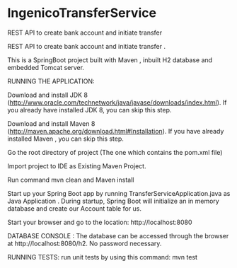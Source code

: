 # IngenicoTransferService
REST API to create bank account and initiate transfer 

REST API to create bank account and initiate transfer .

This is a SpringBoot project built with Maven , inbuilt H2 database and embedded Tomcat server.

RUNNING THE APPLICATION:

Download and install JDK 8 (http://www.oracle.com/technetwork/java/javase/downloads/index.html). If you already have installed JDK 8, you can skip this step.

Download and install Maven 8 (http://maven.apache.org/download.html#Installation). If you have already installed Maven , you can skip this step.

Go the root directory of project (The one which contains the pom.xml file)

Import project to IDE as Existing Maven Project.

Run command mvn clean and Maven install

Start up your Spring Boot app by running TransferServiceApplication.java as Java Application . During startup, Spring Boot will initialize an in memory database and create our Account table for us.

Start your browser and go to the location: http://localhost:8080

DATABASE CONSOLE : The database can be accessed through the browser at http://localhost:8080/h2. No password necessary.

RUNNING TESTS:
 run unit tests by using this command: mvn test
